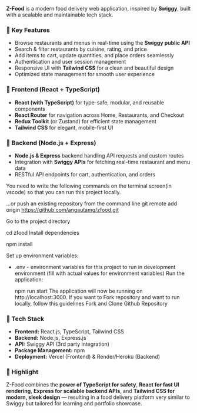**Z-Food** is a modern food delivery web application, inspired by **Swiggy**, built with a scalable and maintainable tech stack.

### 🔹 Key Features

* Browse restaurants and menus in real-time using the **Swiggy public API**
* Search & filter restaurants by cuisine, rating, and price
* Add items to cart, update quantities, and place orders seamlessly
* Authentication and user session management
* Responsive UI with **Tailwind CSS** for a clean and beautiful design
* Optimized state management for smooth user experience

### 🔹 Frontend (React + TypeScript)

* **React (with TypeScript)** for type-safe, modular, and reusable components
* **React Router** for navigation across Home, Restaurants, and Checkout
* **Redux Toolkit** (or Zustand) for efficient state management
* **Tailwind CSS** for elegant, mobile-first UI

### 🔹 Backend (Node.js + Express)

* **Node.js & Express** backend handling API requests and custom routes
* Integration with **Swiggy APIs** for fetching real-time restaurant and menu data
* RESTful API endpoints for cart, authentication, and orders

You need to write the following commands on the terminal screen(in vscode) so that you can run this project locally.

 …or push an existing repository from the command line
git remote add origin https://github.com/angautamg/zfood.git

Go to the project directory

  cd zfood
Install dependencies

  npm install
  
Set up environment variables:

* .env - environment variables for this project to run in development environment (fill with actual values for environment variables)
Run the application:

  npm run start
The application will now be running on http://localhost:3000. If you want to Fork repository and want to run locally, follow this guidelines Fork and Clone Github Repository

### 🔹 Tech Stack

* **Frontend:** React.js, TypeScript, Tailwind CSS
* **Backend:** Node.js, Express.js
* **API:** Swiggy API (3rd party integration)
* **Package Management:** npm
* **Deployment:** Vercel (Frontend) & Render/Heroku (Backend)

### 🔹 Highlight

Z-Food combines the **power of TypeScript for safety**, **React for fast UI rendering**, **Express for scalable backend APIs**, and **Tailwind CSS for modern, sleek design** — resulting in a food delivery platform very similar to Swiggy but tailored for learning and portfolio showcase.



